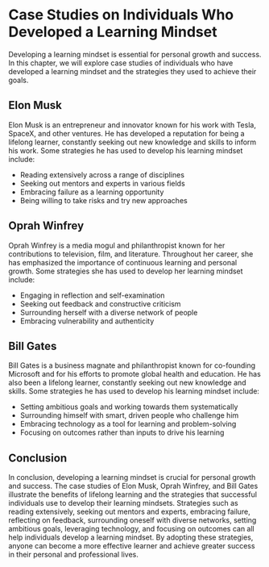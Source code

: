 Case Studies on Individuals Who Developed a Learning Mindset
====================================================================================================

Developing a learning mindset is essential for personal growth and success. In this chapter, we will explore case studies of individuals who have developed a learning mindset and the strategies they used to achieve their goals.

Elon Musk
---------

Elon Musk is an entrepreneur and innovator known for his work with Tesla, SpaceX, and other ventures. He has developed a reputation for being a lifelong learner, constantly seeking out new knowledge and skills to inform his work. Some strategies he has used to develop his learning mindset include:

* Reading extensively across a range of disciplines
* Seeking out mentors and experts in various fields
* Embracing failure as a learning opportunity
* Being willing to take risks and try new approaches

Oprah Winfrey
-------------

Oprah Winfrey is a media mogul and philanthropist known for her contributions to television, film, and literature. Throughout her career, she has emphasized the importance of continuous learning and personal growth. Some strategies she has used to develop her learning mindset include:

* Engaging in reflection and self-examination
* Seeking out feedback and constructive criticism
* Surrounding herself with a diverse network of people
* Embracing vulnerability and authenticity

Bill Gates
----------

Bill Gates is a business magnate and philanthropist known for co-founding Microsoft and for his efforts to promote global health and education. He has also been a lifelong learner, constantly seeking out new knowledge and skills. Some strategies he has used to develop his learning mindset include:

* Setting ambitious goals and working towards them systematically
* Surrounding himself with smart, driven people who challenge him
* Embracing technology as a tool for learning and problem-solving
* Focusing on outcomes rather than inputs to drive his learning

Conclusion
----------

In conclusion, developing a learning mindset is crucial for personal growth and success. The case studies of Elon Musk, Oprah Winfrey, and Bill Gates illustrate the benefits of lifelong learning and the strategies that successful individuals use to develop their learning mindsets. Strategies such as reading extensively, seeking out mentors and experts, embracing failure, reflecting on feedback, surrounding oneself with diverse networks, setting ambitious goals, leveraging technology, and focusing on outcomes can all help individuals develop a learning mindset. By adopting these strategies, anyone can become a more effective learner and achieve greater success in their personal and professional lives.
